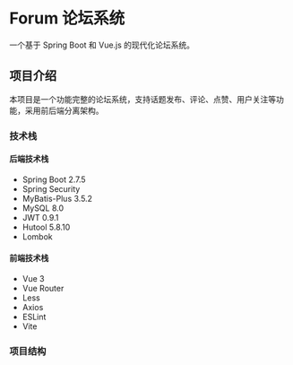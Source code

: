 # Forum 论坛系统

一个基于 Spring Boot 和 Vue.js 的现代化论坛系统。

## 项目介绍

本项目是一个功能完整的论坛系统，支持话题发布、评论、点赞、用户关注等功能，采用前后端分离架构。

### 技术栈

#### 后端技术栈

- Spring Boot 2.7.5
- Spring Security
- MyBatis-Plus 3.5.2
- MySQL 8.0
- JWT 0.9.1
- Hutool 5.8.10
- Lombok

#### 前端技术栈

- Vue 3
- Vue Router
- Less
- Axios
- ESLint
- Vite

### 项目结构